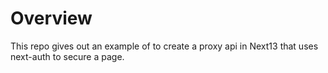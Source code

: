 # Overview

This repo gives out an example of to create a proxy api in Next13 that uses next-auth to secure a page.